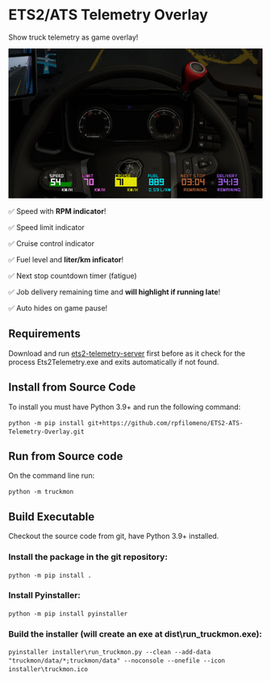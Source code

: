 # ETS2/ATS Telemetry Overlay
 Show truck telemetry as game overlay!

![Alt text](image.png)

✅ Speed with **RPM indicator**!


✅ Speed limit indicator


✅ Cruise control indicator


✅ Fuel level and **liter/km inficator**!


✅ Next stop countdown timer (fatigue)


✅ Job delivery remaining time and **will highlight if running  late**!


✅ Auto hides on game pause!


## Requirements
Download and run [ets2-telemetry-server](https://github.com/Funbit/ets2-telemetry-server) first before as it check for the process Ets2Telemetry.exe and exits automatically if not found.

## Install from Source Code
To install you must have Python 3.9+ and run the following command:

``python -m pip install git+https://github.com/rpfilomeno/ETS2-ATS-Telemetry-Overlay.git``

## Run from Source code
On the command line run:

``python -m truckmon``

## Build Executable
Checkout the source code from git, have Python 3.9+ installed.

### Install the package in the git repository:

``python -m pip install .``

### Install Pyinstaller:

``python -m pip install pyinstaller``

### Build the installer (will create an exe at dist\run_truckmon.exe):

``pyinstaller installer\run_truckmon.py --clean --add-data "truckmon/data/*;truckmon/data" --noconsole --onefile --icon installer\truckmon.ico``


